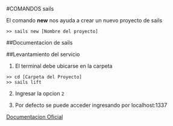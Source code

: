 #COMANDOS sails

El comando **new** nos ayuda a crear un nuevo proyecto de sails    
  
```
>> sails new [Nombre del proyecto]
```
##Documentacion de sails


##Levantamiento del servicio

1. El terminal debe ubicarse en la carpeta 


```
>> cd [Carpeta del Proyecto]
>> sails lift
```

2. Ingresar la opcion `2`

3. Por defecto se puede acceder ingresando por localhost:1337
 
 
 



[Documentacion Oficial](http://sailsjs.com/documentation/reference/command-line-interface)